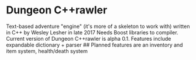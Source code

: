 # Dungeon C++rawler
Text-based adventure "engine" (it's more of a skeleton to work with) written in C++ by Wesley Lesher in late 2017
	Needs Boost libraries to compiler. Current version of Dungeon C++rawler is alpha 0.1.
	Features include expandable dictionary + parser
	## Planned features are an inventory and item system, health/death system 
